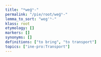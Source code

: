 ```yaml
---
title: "*weǵʰ-"
permalink: "/pie/root/weǵʰ-"
lemma_to_sort: "weg'ʰ-"
klass: root
etymology: []
markers: []
synonyms: []
definitions: ["to bring", "to transport"]
topics: ["ine-pro:Transport"]
---
```

